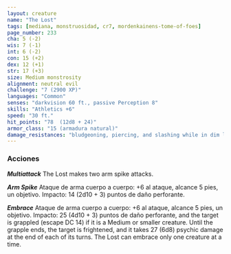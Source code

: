 ```yaml
---
layout: creature
name: "The Lost"
tags: [mediana, monstruosidad, cr7, mordenkainens-tome-of-foes]
page_number: 233
cha: 5 (-2)
wis: 7 (-1)
int: 6 (-2)
con: 15 (+2)
dex: 12 (+1)
str: 17 (+3)
size: Medium monstrosity
alignment: neutral evil
challenge: "7 (2900 XP)"
languages: "Common"
senses: "darkvision 60 ft., passive Perception 8"
skills: "Athletics +6"
speed: "30 ft."
hit_points: "78  (12d8 + 24)"
armor_class: "15 (armadura natural)"
damage_resistances: "bludgeoning, piercing, and slashing while in dim light or darkness"
---
```


### Acciones

***Multiattack*** The Lost makes two arm spike attacks.

***Arm Spike*** Ataque de arma cuerpo a cuerpo: +6 al ataque, alcance 5 pies, un objetivo. Impacto: 14 (2d10 + 3) puntos de daño perforante.

***Embrace*** Ataque de arma cuerpo a cuerpo: +6 al ataque, alcance 5 pies, un objetivo. Impacto: 25 (4d10 + 3) puntos de daño perforante, and the target is grappled (escape DC 14) if it is a Medium or smaller creature. Until the grapple ends, the target is frightened, and it takes 27 (6d8) psychic damage at the end of each of its turns. The Lost can embrace only one creature at a time.